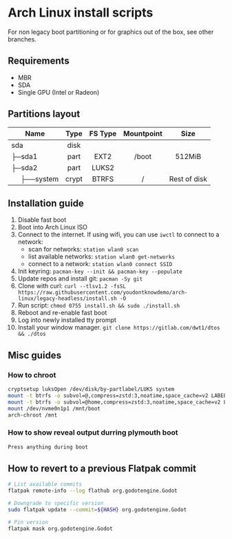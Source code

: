 # Arch Linux install scripts
For non legacy boot partitioning or for graphics out of the box, see other branches.

## Requirements
- MBR
- SDA
- Single GPU (Intel or Radeon)

## Partitions layout
| Name                                                 | Type  | FS Type | Mountpoint |      Size     |
| ---------------------------------------------------- | :---: | :-----: | :--------: | :-----------: |
| sda                                                  | disk  |         |            |               |
| ├─sda1                                               | part  |  EXT2   |    /boot   |    512MiB     |
| ├─sda2                                               | part  |  LUKS2  |            |               |
| &nbsp;&nbsp;&nbsp;&nbsp;&nbsp;├──system              | crypt |  BTRFS  |     /      |  Rest of disk |

## Installation guide
1. Disable fast boot
2. Boot into Arch Linux ISO
3. Connect to the internet. If using wifi, you can use `iwctl` to connect to a network:
   - scan for networks: `station wlan0 scan`
   - list available networks: `station wlan0 get-networks`
   - connect to a network: `station wlan0 connect SSID`
4. Init keyring: `pacman-key --init && pacman-key --populate`
5. Update repos and install git: `pacman -Sy git`
6. Clone with curl: `curl --tlsv1.2 -fsSL https://raw.githubusercontent.com/youdontknowdemo/arch-linux/legacy-headless/install.sh -O`
7. Run script: `chmod 0755 install.sh && sudo ./install.sh`
8. Reboot and re-enable fast boot
9. Log into newly installed tty prompt
10. Install your window manager. `git clone https://gitlab.com/dwt1/dtos && ./dtos`

## Misc guides
### How to chroot
```bash
cryptsetup luksOpen /dev/disk/by-partlabel/LUKS system
mount -t btrfs -o subvol=@,compress=zstd:3,noatime,space_cache=v2 LABEL=system /mnt
mount -t btrfs -o subvol=@home,compress=zstd:3,noatime,space_cache=v2 LABEL=system /mnt/home
mount /dev/nvme0n1p1 /mnt/boot
arch-chroot /mnt
```

### How to show reveal output durring plymouth boot
```bash
Press anything during boot
```

## How to revert to a previous Flatpak commit
```bash
# List available commits
flatpak remote-info --log flathub org.godotengine.Godot

# Downgrade to specific version
sudo flatpak update --commit=${HASH} org.godotengine.Godot

# Pin version
flatpak mask org.godotengine.Godot
```
